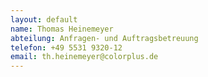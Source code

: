 ```yaml
---
layout: default
name: Thomas Heinemeyer
abteilung: Anfragen- und Auftragsbetreuung
telefon: +49 5531 9320-12
email: th.heinemeyer@colorplus.de
---
```

